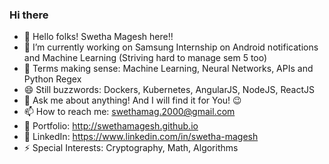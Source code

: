 ### Hi there 

<!--
**SwethaMagesh/SwethaMagesh** is a ✨ _special_ ✨ repository because its `README.md` (this file) appears on your GitHub profile.

Here are some ideas to get you started:


😄 Pronouns: ...
- 👯 I’m looking to collaborate on ...
-->
<!--
- (Kind of relearning what ought to have been mastered) 
- 🤔 I’m looking forward to 
-->
- 👋 Hello folks! Swetha Magesh here!! 
- 🔭 I’m currently working on Samsung Internship on Android notifications and Machine Learning (Striving hard to manage sem 5 too)
- 🌱 Terms making sense: Machine Learning, Neural Networks, APIs and Python Regex
- 😄 Still buzzwords: Dockers, Kubernetes, AngularJS, NodeJS, ReactJS
- 💬 Ask me about anything! And I will find it for You! 😉
- 📫 How to reach me: swethamag.2000@gmail.com
- 🔗 Portfolio: http://swethamagesh.github.io 
- 👩 LinkedIn: https://www.linkedin.com/in/swetha-magesh
- ⚡ Special Interests: Cryptography, Math, Algorithms
